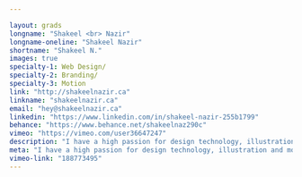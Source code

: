 ```yaml
---

layout: grads
longname: "Shakeel <br> Nazir"
longname-oneline: "Shakeel Nazir"
shortname: "Shakeel N."
images: true
specialty-1: Web Design/
specialty-2: Branding/
specialty-3: Motion
link: "http://shakeelnazir.ca"
linkname: "shakeelnazir.ca"
email: "hey@shakeelnazir.ca"
linkedin: "https://www.linkedin.com/in/shakeel-nazir-255b1799"
behance: "https://www.behance.net/shakeelnaz290c"
vimeo: "https://vimeo.com/user36647247"
description: "I have a high passion for design technology, illustration and motion graphics. I also love watching everything related to MMA or basketball."
meta: "I have a high passion for design technology, illustration and motion graphics. I also love watching everything related to MMA or basketball."
vimeo-link: "188773495"
---
```

